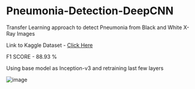 # Pneumonia-Detection-DeepCNN
Transfer Learning approach to detect Pneumonia from Black and White X-Ray Images

Link to Kaggle Dataset - [Click Here](https://www.kaggle.com/datasets/paultimothymooney/chest-xray-pneumonia)  

F1 SCORE  - 88.93 %

Using base model as Inception-v3 and retraining last few layers

![image](https://github.com/dhan-02/Pneumonia-Detection-DeepCNN/assets/74642765/97cdbd6e-5944-48f6-951b-0a6a19fa6b7d)

